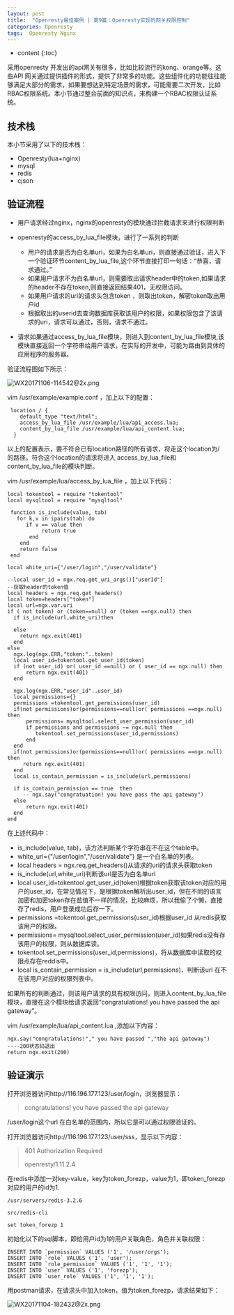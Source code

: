 ```yaml
---
layout: post
title:  "Openresty最佳案例 | 第9篇：Openresty实现的网关权限控制"
categories: Openresty 
tags:  Openresty Nginx
---
```


* content
{:toc}


采用openresty 开发出的api网关有很多，比如比较流行的kong、orange等。这些API 网关通过提供插件的形式，提供了非常多的功能。这些组件化的功能往往能够满足大部分的需求，如果要想达到特定场景的需求，可能需要二次开发，比如RBAC权限系统。本小节通过整合前面的知识点，来构建一个RBAC权限认证系统。

<!--more-->

## 技术栈
本小节采用了以下的技术栈：

- Openresty(lua+nginx)
- mysql
- redis
- cjson


## 验证流程

- 用户请求经过nginx，nginx的openresty的模块通过拦截请求来进行权限判断
- openresty的access_by_lua_file模块，进行了一系列的判断
   - 用户的请求是否为白名单uri，如果为白名单uri，则直接通过验证，进入下一个验证环节content_by_lua_file,这个环节直接打印一句话：“恭喜，请求通过。”
   - 如果用户请求不为白名单url，则需要取出请求header中的token,如果请求的header不存在token,则直接返回结果401，无权限访问。
   - 如果用户请求的uri的请求头包含token ，则取出token，解密token取出用户id
   - 根据取出的userid去查询数据库获取该用户的权限，如果权限包含了该请求的uri，请求可以通过，否则，请求不通过。
 
- 请求如果通过access_by_lua_file模块，则进入到content_by_lua_file模块,该模块直接返回一个字符串给用户请求，在实际的开发中，可能为路由到具体的应用程序的服务器。

验证流程图如下所示：

![WX20171106-114542@2x.png](http://upload-images.jianshu.io/upload_images/2279594-182b922ba5df4321.png?imageMogr2/auto-orient/strip%7CimageView2/2/w/1240)

vim /usr/example/example.conf ，加上以下的配置：

```
 location / {
    default_type "text/html";
    access_by_lua_file /usr/example/lua/api_access.lua;
    content_by_lua_file /usr/example/lua/api_content.lua;
  }

```

以上的配置表示，要不符合已有location路径的所有请求，将走这个location为/  的路径。符合这个location的请求将进入 access_by_lua_file和 content_by_lua_file的模块判断。

vim /usr/example/lua/access_by_lua_file ，加上以下代码：

```
local tokentool = require "tokentool"
local mysqltool = require "mysqltool"

 function is_include(value, tab)
   for k,v in ipairs(tab) do
      if v == value then
           return true
       end
    end
    return false
 end

local white_uri={"/user/login","/user/validate"}
  
--local user_id = ngx.req.get_uri_args()["userId"]
--获取header的token值
local headers = ngx.req.get_headers() 
local token=headers["token"]
local url=ngx.var.uri
if ( not token) or (token==null) or (token ==ngx.null) then
  if is_include(url,white_uri)then
     
  else
    return ngx.exit(401)
  end  
else 
  ngx.log(ngx.ERR,"token:"..token)
  local user_id=tokentool.get_user_id(token)
  if (not user_id) or( user_id ==null) or ( user_id == ngx.null) then
      return ngx.exit(401)   
  end 
  
  ngx.log(ngx.ERR,"user_id"..user_id)
  local permissions={}
  permissions =tokentool.get_permissions(user_id)
  if(not permissions)or(permissions==null)or( permissions ==ngx.null) then
      permissions= mysqltool.select_user_permission(user_id)
      if permissions and permissions ~= ngx.null then
         tokentool.set_permissions(user_id,permissions)
      end
  end  
  if(not permissions)or(permissions==null)or( permissions ==ngx.null) then
     return ngx.exit(401)
  end 
  local is_contain_permission = is_include(url,permissions) 

  if is_contain_permission == true  then
     -- ngx.say("congratuation! you have pass the api gateway")
  else
      return ngx.exit(401) 
  end   
end

```

在上述代码中：

- is_include(value, tab)，该方法判断某个字符串在不在这个table中。
- white_uri={"/user/login","/user/validate"} 是一个白名单的列表。
- local headers = ngx.req.get_headers()从请求的uri的请求头获取token
- is_include(url,white_uri)判断该url是否为白名单url
- local user_id=tokentool.get_user_id(token)根据token获取该token对应的用户的user_id，在常见情况下，是根据token解析出user_id，但在不同的语言加密和加密token存在盐值不一样的情况，比较麻烦，所以我偷了个懒，直接存了redis，用户登录成功后存一下。
- permissions =tokentool.get_permissions(user_id)根据user_id
从redis获取该用户的权限。
- permissions= mysqltool.select_user_permission(user_id)如果redis没有存该用户的权限，则从数据库读。
- tokentool.set_permissions(user_id,permissions)，将从数据库中读取的权限点存在reddis中。
- local is_contain_permission = is_include(url,permissions)，判断该url 在不在该用户对应的权限列表中。


如果所有的判断通过，则该用户请求的具有权限访问，则进入content_by_lua_file模块，直接在这个模块给请求返回“congratulations! you have passed the api gateway”。

vim  /usr/example/lua/api_content.lua ,添加以下内容：

```
ngx.say("congratulations!"," you have passed ","the api gateway")  
----200状态码退出  
return ngx.exit(200)  

```

## 验证演示

打开浏览器访问http://116.196.177.123/user/login，浏览器显示：

> congratulations! you have passed the api gateway
> 

/user/login这个url 在白名单的范围内，所以它是可以通过权限验证的。


打开浏览器访问http://116.196.177.123/user/sss，显示以下内容：

> 401 Authorization Required
> 
> openresty/1.11.2.4


在redis中添加一对key-value，key为token_forezp，value为1，即token_forezp对应的用户的id为1.


```
/usr/servers/redis-3.2.6

src/redis-cli

set token_forezp 1

```

初始化以下的sql脚本，即给用户id为1的用户关联角色，角色并关联权限：

```
INSERT INTO `permission` VALUES ('1', '/user/orgs');
INSERT INTO `role` VALUES ('1', 'user');
INSERT INTO `role_permission` VALUES ('1', '1', '1');
INSERT INTO `user` VALUES ('1', 'forezp');
INSERT INTO `user_role` VALUES ('1', '1', '1');

```

用postman请求，在请求头中加入token，值为token_forezp，请求结果如下：

![WX20171104-182432@2x.png](http://upload-images.jianshu.io/upload_images/2279594-79defe538fe153a5.png?imageMogr2/auto-orient/strip%7CimageView2/2/w/1240)


